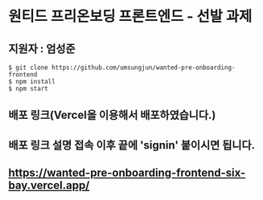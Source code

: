 # 원티드 프리온보딩 프론트엔드 - 선발 과제

## 지원자 : 엄성준

```
$ git clone https://github.com/umsungjun/wanted-pre-onboarding-frontend
$ npm install
$ npm start
```

## 배포 링크(Vercel을 이용해서 배포하였습니다.)

## 배포 링크 설명 접속 이후 끝에 'signin' 붙이시면 됩니다.

## https://wanted-pre-onboarding-frontend-six-bay.vercel.app/
